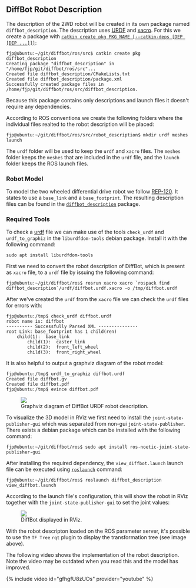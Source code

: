 ## DiffBot Robot Description

The description of the 2WD robot will be created in its own package named `diffbot_description`. 
The description uses [URDF](https://wiki.ros.org/urdf) and [xacro](https://wiki.ros.org/xacro). 
For this we create a package with [`catkin create pkg PKG_NAME [--catkin-deps [DEP [DEP ...]]]`](https://catkin-tools.readthedocs.io/en/latest/verbs/catkin_create.html#catkin-create-pkg):

```console
fjp@ubuntu:~/git/diffbot/ros/src$ catkin create pkg diffbot_description
Creating package "diffbot_description" in "/home/fjp/git/diffbot/ros/src"...
Created file diffbot_description/CMakeLists.txt
Created file diffbot_description/package.xml
Successfully created package files in /home/fjp/git/diffbot/ros/src/diffbot_description.
```

Because this package contains only descriptions and launch files it doesn't require any dependencies. 

According to ROS conventions we create the following folders where the individual files realted to the robot description will be placed:

```console
fjp@ubuntu:~/git/diffbot/ros/src/robot_description$ mkdir urdf meshes launch
``` 

The `urdf` folder will be used to keep the `urdf` and `xacro` files. 
The `meshes` folder keeps the `meshes` that are included in the `urdf` file, and the `launch` folder keeps the ROS launch files.

### Robot Model

To model the two wheeled differential drive robot we follow [REP-120](https://www.ros.org/reps/rep-0120.html#base-link).
It states to use a `base_link` and a `base_footprint`. The resulting description files can be found in the [`diffbot_description`](https://github.com/fjp/diffbot/tree/master/ros/src/diffbot_control) package.


### Required Tools

To check a [urdf](https://wiki.ros.org/urdf) file we can make use of the tools `check_urdf` and `urdf_to_graphiz` in the `liburdfdom-tools` debian package. 
Install it with the following command:

```console
sudo apt install liburdfdom-tools
```

First we need to convert the robot description of DiffBot, which is present as `xacro` file, to a `urdf` file by issuing the following command: 

```console
fjp@ubuntu:~/git/diffbot/ros$ rosrun xacro xacro `rospack find diffbot_description`/urdf/diffbot.urdf.xacro -o /tmp/diffbot.urdf
```

After we've created the `urdf` from the `xacro` file we can check the `urdf` files for errors with:

```console
fjp@ubuntu:/tmp$ check_urdf diffbot.urdf 
robot name is: diffbot
---------- Successfully Parsed XML ---------------
root Link: base_footprint has 1 child(ren)
    child(1):  base_link
        child(1):  caster_link
        child(2):  front_left_wheel
        child(3):  front_right_wheel
```

It is also helpful to output a graphviz diagram of the robot model:

```console
fjp@ubuntu:/tmp$ urdf_to_graphiz diffbot.urdf 
Created file diffbot.gv
Created file diffbot.pdf
fjp@ubuntu:/tmp$ evince diffbot.pdf
```

<figure>
    <a href="https://raw.githubusercontent.com/fjp/diffbot/master/docs/resources/diffbot-tf-tree.png"><img src="https://raw.githubusercontent.com/fjp/diffbot/master/docs/resources/diffbot-tf-tree.png"></a>
    <figcaption>Graphviz diagram of DiffBot URDF robot description.</figcaption>
</figure>


To visualize the 3D model in RViz we first need to install the `joint-state-publisher-gui` which was separated from non-gui `joint-state-publisher`. There exists a debian package which can be installed with the following command:

```console
fjp@ubuntu:~/git/diffbot/ros$ sudo apt install ros-noetic-joint-state-publisher-gui
```

After installing the required dependency, the `view_diffbot.launch` launch file can be executed using [`roslaunch`](http://wiki.ros.org/roslaunch) command:

```console
fjp@ubuntu:~/git/diffbot/ros$ roslaunch diffbot_description view_diffbot.launch
```

According to the launch file's configuration, this will show the robot in RViz together with the `joint-state-publisher-gui` to set the joint values:

<figure>
    <a href="https://raw.githubusercontent.com/fjp/diffbot/master/docs/resources/rviz_diffbot_meshes.png"><img src="https://raw.githubusercontent.com/fjp/diffbot/master/docs/resources/rviz_diffbot_meshes.png"></a>
    <figcaption>DiffBot displayed in RViz.</figcaption>
</figure>

With the robot descripton loaded on the ROS parameter server, it's possible to use the `TF Tree` `rqt` plugin to display the transformation tree (see image above).

The following video shows the implementation of the robot description. Note the video may be outdated when you read this and the model has improved.


{% include video id="gfhgfU8zUOs" provider="youtube" %}
